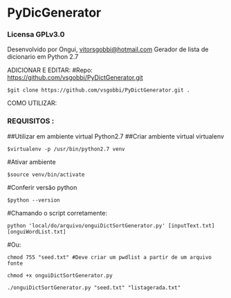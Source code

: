 
# PyDicGenerator
### Licensa GPLv3.0
Desenvolvido por Ongui, vitorsgobbi@hotmail.com
Gerador de lista de dicionario em Python 2.7 

ADICIONAR E EDITAR:
#Repo: https://github.com/vsgobbi/PyDictGenerator.git
```
$git clone https://github.com/vsgobbi/PyDictGenerator.git .
```

COMO UTILIZAR: 

### REQUISITOS :
##Utilizar em ambiente virtual Python2.7
##Criar ambiente virtual virtualenv 
```
$virtualenv -p /usr/bin/python2.7 venv
```
#Ativar ambiente
```
$source venv/bin/activate
```
#Conferir versão python
```
$python --version
```
#Chamando o script corretamente:
```
python 'local/do/arquivo/onguiDictSortGenerator.py' [inputText.txt] [onguiWordList.txt]
```        
#Ou:
```
chmod 755 "seed.txt" #Deve criar um pwdlist a partir de um arquivo fonte

chmod +x onguiDictSortGenerator.py

./onguiDictSortGenerator.py "seed.txt" "listagerada.txt"
```
